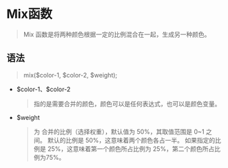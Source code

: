 # Mix函数
> Mix 函数是将两种颜色根据一定的比例混合在一起，生成另一种颜色。

## 语法
> mix(\$color-1, \$color-2, $weight);
- \$color-1、\$color-2 
  > 指的是需要合并的颜色，颜色可以是任何表达式，也可以是颜色变量。

- \$weight 
  > 为 合并的比例（选择权重），默认值为 50%，其取值范围是 0~1 之间。
  > 默认的比例是 50%，这意味着两个颜色各占一半。
  > 如果指定的比例是 25%，这意味着第一个颜色所占比例为 25%，第二个颜色所占比例为75%。